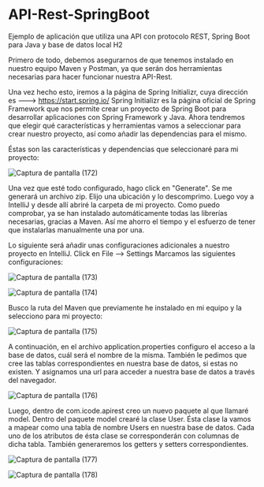 # API-Rest-SpringBoot
Ejemplo de aplicación que utiliza una API con protocolo REST, Spring Boot para Java y base de datos local H2


Primero de todo, debemos asegurarnos de que tenemos instalado en nuestro equipo Maven y Postman, ya que serán dos herramientas necesarias para hacer funcionar nuestra API-Rest.

Una vez hecho esto, iremos a la página de Spring Initializr, cuya dirección es ---> https://start.spring.io/
Spring Initializr es la página oficial de Spring Framework que nos permite crear un proyecto de Spring Boot para desarrollar aplicaciones con Spring Framework y Java.
Ahora tendremos que elegir qué características y herramientas vamos a seleccionar para crear nuestro proyecto, así como añadir las dependencias para el mismo.

Éstas son las características y dependencias que seleccionaré para mi proyecto:

![Captura de pantalla (172)](https://github.com/arh91/API-Rest-H2/assets/32130215/9f7cfad4-2dc2-462d-a181-3c9d28858a3b)

Una vez que esté todo configurado, hago click en "Generate".
Se me generará un archivo zip. Elijo una ubicación y lo descomprimo.
Luego voy a IntelliJ y desde allí abriré la carpeta de mi proyecto. Como puedo comprobar, ya se han instalado automáticamente todas las librerías necesarias, gracias a Maven. 
Así me ahorro el tiempo y el esfuerzo de tener que instalarlas manualmente una por una.

Lo siguiente será añadir unas configuraciones adicionales a nuestro proyecto en IntelliJ.
Click en File --> Settings 
Marcamos las siguientes configuraciones:

![Captura de pantalla (173)](https://github.com/arh91/API-Rest-H2/assets/32130215/324ea21f-75c3-424a-8dd9-c520f2816c3d)

![Captura de pantalla (174)](https://github.com/arh91/API-Rest-H2/assets/32130215/069d15f7-5457-431f-8efb-e0ab7b79d429)



Busco la ruta del Maven  que previamente he instalado en mi equipo y la selecciono para mi proyecto:

![Captura de pantalla (175)](https://github.com/arh91/API-Rest-H2/assets/32130215/c7fb48ec-1324-4e78-ade8-c72ff570658a)



A continuación, en el archivo application.properties configuro el acceso a la base de datos, cuál será el nombre de la misma. También le pedimos que cree las tablas correspondientes en nuestra base de datos, si estas no existen. Y asignamos una url para acceder a nuestra base de datos a través del navegador.

![Captura de pantalla (176)](https://github.com/arh91/API-Rest-SpringBoot/assets/32130215/81bad9f2-b705-4630-8223-a5d50126c938)



Luego, dentro de com.icode.apirest creo un nuevo paquete al que llamaré model. Dentro del paquete model crearé la clase User.
Ésta clase la vamos a mapear como una tabla de nombre Users en nuestra base de datos. Cada uno de los atributos de ésta clase se corresponderán con columnas de dicha tabla.
También generaremos los getters y setters correspondientes.

![Captura de pantalla (177)](https://github.com/arh91/API-Rest-SpringBoot/assets/32130215/3b5a8827-c731-4214-8916-1467b054385d)

![Captura de pantalla (178)](https://github.com/arh91/API-Rest-SpringBoot/assets/32130215/9a3e350c-a942-4f5a-b002-cebc05641b59)





